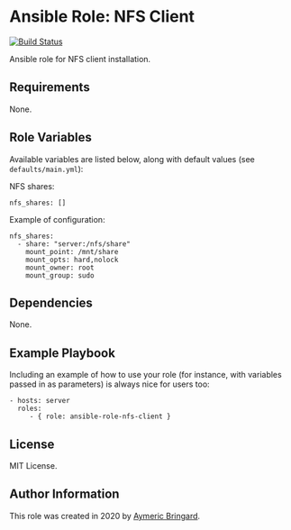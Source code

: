 Ansible Role: NFS Client
========================

[![Build Status](https://travis-ci.org/diadzine/ansible-role-nfs-client.svg?branch=master)](https://travis-ci.org/diadzine/ansible-role-nfs-client)

Ansible role for NFS client installation.

Requirements
------------

None.

Role Variables
--------------

Available variables are listed below, along with default values (see `defaults/main.yml`):

NFS shares:

    nfs_shares: []

Example of configuration:

    nfs_shares:
      - share: "server:/nfs/share"
        mount_point: /mnt/share
        mount_opts: hard,nolock
        mount_owner: root
        mount_group: sudo

Dependencies
------------

None.

Example Playbook
----------------

Including an example of how to use your role (for instance, with variables passed in as parameters) is always nice for users too:

    - hosts: server
      roles:
         - { role: ansible-role-nfs-client }

License
-------

MIT License.

Author Information
------------------

This role was created in 2020 by [Aymeric Bringard](https://github.com/diadzine/).
